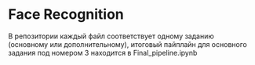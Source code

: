 # Face Recognition
В репозитории каждый файл соответствует одному заданию (основному или дополнительному), итоговый пайплайн для основного задания под номером 3 находится в Final_pipeline.ipynb
